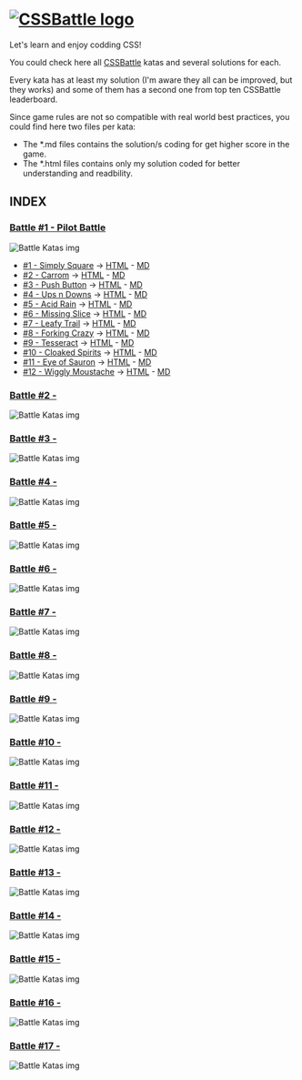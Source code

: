 # [![CSSBattle logo](https://cssbattle.dev/images/logo.svg)](https://cssbattle.dev)

Let's learn and enjoy codding CSS!

You could check here all [CSSBattle](https://cssbattle.dev) katas and several solutions for each.

Every kata has at least my solution (I'm aware they all can be improved, but they works) and some of them has a second one from top ten CSSBattle leaderboard.

Since game rules are not so compatible with real world best practices, you could find here two files per kata:

- The *.md files contains the solution/s coding for get higher score in the game.
- The *.html files contains only my solution coded for better understanding and readbility.

## INDEX

### [Battle #1 - Pilot Battle](https://cssbattle.dev/battle/1)

![Battle Katas img](./img/Battle1.png)

- [#1 - Simply Square](https://cssbattle.dev/play/1) -> [HTML](./Battle1-PilotBattle/01.SimplySquare.html) - [MD](./Battle1-PilotBattle/01.SimplySquare.md)
- [#2 - Carrom](https://cssbattle.dev/play/2) -> [HTML]() - [MD]()
- [#3 - Push Button](https://cssbattle.dev/play/3) -> [HTML]() - [MD]()
- [#4 - Ups n Downs](https://cssbattle.dev/play/4) -> [HTML]() - [MD]()
- [#5 - Acid Rain](https://cssbattle.dev/play/5) -> [HTML]() - [MD]()
- [#6 - Missing Slice](https://cssbattle.dev/play/6) -> [HTML]() - [MD]()
- [#7 - Leafy Trail](https://cssbattle.dev/play/7) -> [HTML]() - [MD]()
- [#8 - Forking Crazy](https://cssbattle.dev/play/8) -> [HTML]() - [MD]()
- [#9 - Tesseract](https://cssbattle.dev/play/9) -> [HTML]() - [MD]()
- [#10 - Cloaked Spirits](https://cssbattle.dev/play/10) -> [HTML]() - [MD]()
- [#11 - Eye of Sauron](https://cssbattle.dev/play/11) -> [HTML]() - [MD]()
- [#12 - Wiggly Moustache](https://cssbattle.dev/play/12) -> [HTML]() - [MD]()

### [Battle #2 -](https://cssbattle.dev/battle/2)

![Battle Katas img](./img/Battle2.png)

### [Battle #3 -](https://cssbattle.dev/battle/3)

![Battle Katas img](./img/Battle3.png)

### [Battle #4 -](https://cssbattle.dev/battle/4)

![Battle Katas img](./img/Battle4.png)

### [Battle #5 -](https://cssbattle.dev/battle/5)

![Battle Katas img](./img/Battle5.png)

### [Battle #6 -](https://cssbattle.dev/battle/6)

![Battle Katas img](./img/Battle6.png)

### [Battle #7 -](https://cssbattle.dev/battle/7)

![Battle Katas img](./img/Battle7.png)

### [Battle #8 -](https://cssbattle.dev/battle/8)

![Battle Katas img](./img/Battle8.png)

### [Battle #9 -](https://cssbattle.dev/battle/9)

![Battle Katas img](./img/Battle9.png)

### [Battle #10 -](https://cssbattle.dev/battle/10)

![Battle Katas img](./img/Battle10.png)

### [Battle #11 -](https://cssbattle.dev/battle/11)

![Battle Katas img](./img/Battle11.png)

### [Battle #12 -](https://cssbattle.dev/battle/12)

![Battle Katas img](./img/Battle12.png)

### [Battle #13 -](https://cssbattle.dev/battle/13)

![Battle Katas img](./img/Battle13.png)

### [Battle #14 -](https://cssbattle.dev/battle/14)

![Battle Katas img](./img/Battle14.png)

### [Battle #15 -](https://cssbattle.dev/battle/15)

![Battle Katas img](./img/Battle15.png)

### [Battle #16 -](https://cssbattle.dev/battle/16)

![Battle Katas img](./img/Battle16.png)

### [Battle #17 -](https://cssbattle.dev/battle/17)

![Battle Katas img](./img/Battle17.png)
